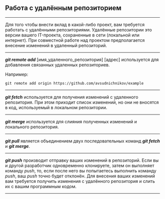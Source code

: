 ## **Работа с удалённым репозиторием**

---

Для того чтобы внести вклад в какой-либо проект, вам требуется работать с удалёнными репозиториями. Удалённые репозитории это версии вашего IT-проекта, сохраненные в сети (локальной или интернет). При совместной работе над проектом предполагается внесение изменений в удаленный репозиторий.

---

***git remote add***  [имя_удаленного_репозитория] [адрес] используется для добавления связанных удаленных репозиториев.

Например:

```
git remote add origin https://github.com/avsudnichnikov/example
```
---

***git fetch*** используется для получения изменений с удаленного репозитория. При этом приходит список изменений, но они не вносятся в код, используемый в локальном репозитории.

---
***git merge*** используется для слияния полученных изменений и локального репозитория.

---

***git pull*** является объединением двух последовательных команд ***git fetch*** и ***git merge***.

---
***git push*** производит отправку ваших изменений в репозиторий. Если вы и другой разработчик одновременно клонируете, затем он выполняет команду *push*, то, если после него вы попытаетесь выполнить команду *push*, ваш *push* точно будет отклонён. Для внесения ваших изменений вам требуется получить изменения с удалённого репозитория и слить их с вашим программным кодом.

---